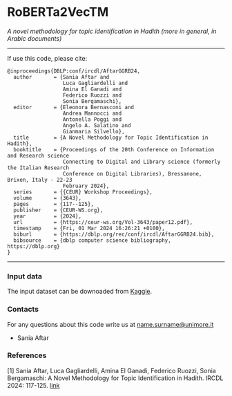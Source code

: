 # RoBERTa2VecTM
_A novel methodology for topic identification in Hadith (more in general, in Arabic documents)_

---

If use this code, please cite:

```
@inproceedings{DBLP:conf/ircdl/AftarGGRB24,
  author       = {Sania Aftar and
                  Luca Gagliardelli and
                  Amina El Ganadi and
                  Federico Ruozzi and
                  Sonia Bergamaschi},
  editor       = {Eleonora Bernasconi and
                  Andrea Mannocci and
                  Antonella Poggi and
                  Angelo A. Salatino and
                  Gianmaria Silvello},
  title        = {A Novel Methodology for Topic Identification in Hadith},
  booktitle    = {Proceedings of the 20th Conference on Information and Research science
                  Connecting to Digital and Library science (formerly the Italian Research
                  Conference on Digital Libraries), Bressanone, Brixen, Italy - 22-23
                  February 2024},
  series       = {{CEUR} Workshop Proceedings},
  volume       = {3643},
  pages        = {117--125},
  publisher    = {CEUR-WS.org},
  year         = {2024},
  url          = {https://ceur-ws.org/Vol-3643/paper12.pdf},
  timestamp    = {Fri, 01 Mar 2024 16:26:21 +0100},
  biburl       = {https://dblp.org/rec/conf/ircdl/AftarGGRB24.bib},
  bibsource    = {dblp computer science bibliography, https://dblp.org}
}
```

---

### Input data
The input dataset can be downoaded from [Kaggle](https://www.kaggle.com/datasets/fahd09/hadith-dataset).


### Contacts
For any questions about this code write us at name.surname@unimore.it
* Sania Aftar


### References
[1] Sania Aftar, Luca Gagliardelli, Amina El Ganadi, Federico Ruozzi, Sonia Bergamaschi: A Novel Methodology for Topic Identification in Hadith. IRCDL 2024: 117-125. [link](https://ceur-ws.org/Vol-3643/paper12.pdf)
